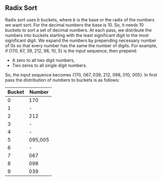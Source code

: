 ## Radix Sort

Radix sort uses <i>b</i> buckets, where <i>b</i> is the base or the radix of the numbers we want sort.
For the decimal numbers the base is 10. So, it needs 10 buckets to sort a set of decimal numbers.
At each pass, we distribute the numbers into buckets starting with the least significant digit to 
the most significant digit. We expand the numbers by prepending necessary number of 0s so that
every number has the same the number of digits. For example, if {170, 67, 39, 212, 98, 10, 5} is
the input sequence, then prepend:

- A zero to all two digit numbers, 
- Two zeros to all single digit numbers.

So, the input sequence becomes {170, 067, 039, 212, 098, 010, 005}. In first pass the distribution
of numbers to buckets is as follows:

| Bucket  |  Number    |
|---------|------------|
|0        | 170        |
|1        | -          |
| 2       | 212        |
| 3       | -          |
| 4       | -          |
|5        | 095,005    |
| 6       |     -      |
| 7       | 067        |
| 8       | 098        |
| 9       | 039        |
